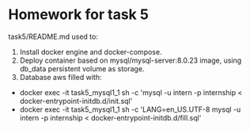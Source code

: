# Homework for task 5

task5/README.md used to:
1) Install docker engine and docker-compose.
2) Deploy container based on mysql/mysql-server:8.0.23 image, using db_data persistent volume as storage.
3) Database aws filled with:
 - docker exec -it task5_mysql1_1 sh -c 'mysql -u intern -p internship < docker-entrypoint-initdb.d/init.sql'
 - docker exec -it task5_mysql1_1 sh -c 'LANG=en_US.UTF-8 mysql -u intern -p internship < docker-entrypoint-initdb.d/fill.sql'
